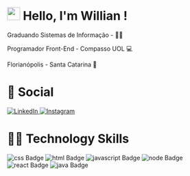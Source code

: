 # <img src="https://media.giphy.com/media/hvRJCLFzcasrR4ia7z/giphy.gif" width="30px"> Hello, I'm Willian !

 Graduando Sistemas de Informação - 👨‍💻

Programador Front-End - Compasso UOL 💻

 Florianópolis - Santa Catarina 🌅


# 👨 Social

<a href="https://www.linkedin.com/in/willianglb/" target="_blank">
	<img src="https://img.shields.io/badge/LinkedIn-%230077B5.svg?&style=flat-square&logo=linkedin&logoColor=white" alt="LinkedIn">
</a>

<a href="https://www.instagram.com/willianglb/" target="_blank">
	<img src="https://img.shields.io/badge/Instagram-%23E4405F.svg?&style=flat-square&logo=instagram&logoColor=white" alt="Instagram">
</a>






# 👨‍💻 Technology Skills

![css Badge](https://img.shields.io/badge/css3%20-%231572B6.svg?&style=for-the-badge&logo=css3&logoColor=white)
![html Badge](https://img.shields.io/badge/html5%20-%23E34F26.svg?&style=for-the-badge&logo=html5&logoColor=white)
![javascript Badge](https://img.shields.io/badge/javascript%20-%23323330.svg?&style=for-the-badge&logo=javascript&logoColor=%23F7DF1E)
![node Badge](https://img.shields.io/badge/node.js%20-%2343853D.svg?&style=for-the-badge&logo=node.js&logoColor=white)
![react Badge](https://img.shields.io/badge/react%20-%2320232a.svg?&style=for-the-badge&logo=react&logoColor=%2361DAFB)
![java Badge](https://img.shields.io/badge/java-%23ED8B00.svg?&style=for-the-badge&logo=java&logoColor=white)
